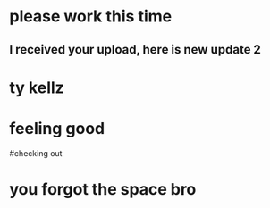 # please work this time

## I received your upload, here is new update 2

# ty kellz

# feeling good

#checking out 
 # you forgot the space bro